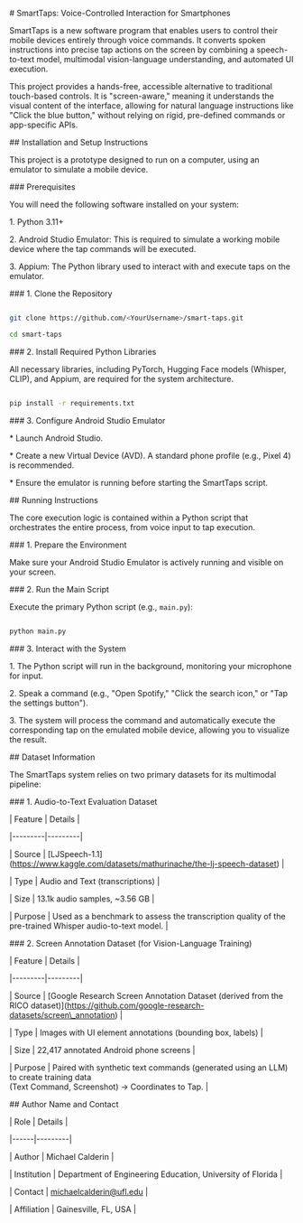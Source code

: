 \# SmartTaps: Voice-Controlled Interaction for Smartphones



SmartTaps is a new software program that enables users to control their mobile devices entirely through voice commands. It converts spoken instructions into precise tap actions on the screen by combining a speech-to-text model, multimodal vision-language understanding, and automated UI execution.



This project provides a hands-free, accessible alternative to traditional touch-based controls. It is "screen-aware," meaning it understands the visual content of the interface, allowing for natural language instructions like "Click the blue button," without relying on rigid, pre-defined commands or app-specific APIs.



\## Installation and Setup Instructions



This project is a prototype designed to run on a computer, using an emulator to simulate a mobile device.



\### Prerequisites



You will need the following software installed on your system:



1\. Python 3.11+

2\. Android Studio Emulator: This is required to simulate a working mobile device where the tap commands will be executed.

3\. Appium: The Python library used to interact with and execute taps on the emulator.



\### 1. Clone the Repository

```bash

git clone https://github.com/<YourUsername>/smart-taps.git

cd smart-taps

```



\### 2. Install Required Python Libraries



All necessary libraries, including PyTorch, Hugging Face models (Whisper, CLIP), and Appium, are required for the system architecture.

```bash

pip install -r requirements.txt

```



\### 3. Configure Android Studio Emulator



\* Launch Android Studio.

\* Create a new Virtual Device (AVD). A standard phone profile (e.g., Pixel 4) is recommended.

\* Ensure the emulator is running before starting the SmartTaps script.



\## Running Instructions



The core execution logic is contained within a Python script that orchestrates the entire process, from voice input to tap execution.



\### 1. Prepare the Environment



Make sure your Android Studio Emulator is actively running and visible on your screen.



\### 2. Run the Main Script



Execute the primary Python script (e.g., `main.py`):

```bash

python main.py

```



\### 3. Interact with the System



1\. The Python script will run in the background, monitoring your microphone for input.

2\. Speak a command (e.g., "Open Spotify," "Click the search icon," or "Tap the settings button").

3\. The system will process the command and automatically execute the corresponding tap on the emulated mobile device, allowing you to visualize the result.



\## Dataset Information



The SmartTaps system relies on two primary datasets for its multimodal pipeline:



\### 1. Audio-to-Text Evaluation Dataset



| Feature | Details |

|---------|---------|

| Source | \[LJSpeech-1.1](https://www.kaggle.com/datasets/mathurinache/the-lj-speech-dataset) |

| Type | Audio and Text (transcriptions) |

| Size | 13.1k audio samples, ~3.56 GB |

| Purpose | Used as a benchmark to assess the transcription quality of the pre-trained Whisper audio-to-text model. |



\### 2. Screen Annotation Dataset (for Vision-Language Training)



| Feature | Details |

|---------|---------|

| Source | \[Google Research Screen Annotation Dataset (derived from the RICO dataset)](https://github.com/google-research-datasets/screen\_annotation) |

| Type | Images with UI element annotations (bounding box, labels) |

| Size | 22,417 annotated Android phone screens |

| Purpose | Paired with synthetic text commands (generated using an LLM) to create training data <br>(Text Command, Screenshot) → Coordinates to Tap. |



\## Author Name and Contact



| Role | Details |

|------|---------|

| Author | Michael Calderin |

| Institution | Department of Engineering Education, University of Florida |

| Contact | michaelcalderin@ufl.edu |

| Affiliation | Gainesville, FL, USA |

